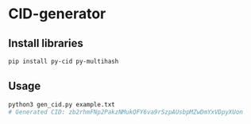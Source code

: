 # CID-generator

## Install libraries
```bash
pip install py-cid py-multihash
```

## Usage
```bash
python3 gen_cid.py example.txt
# Generated CID: zb2rhmFNp2PakzNMukQFY6va9rSzpAUsbpMZwDmYxVDpyXUon
```
